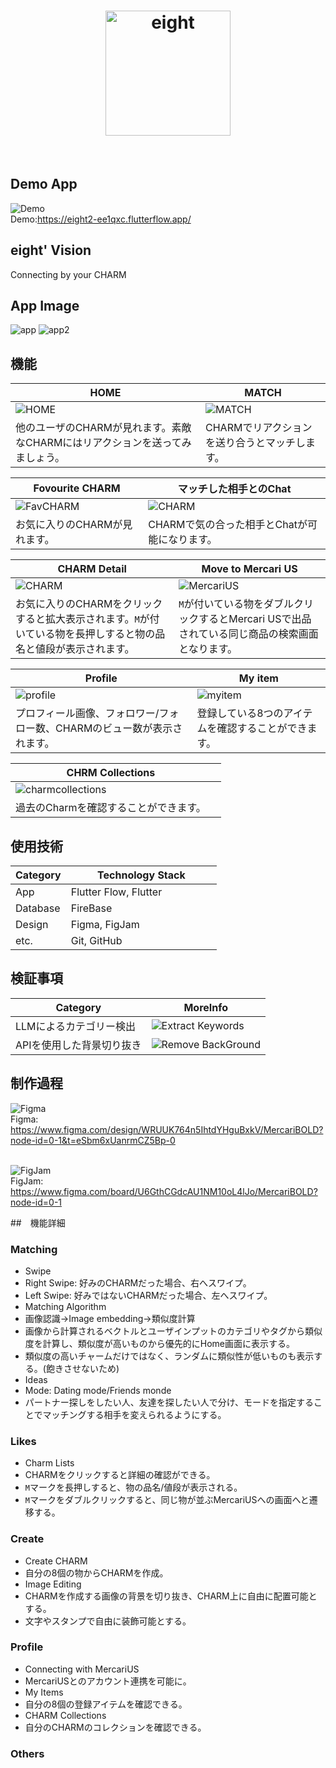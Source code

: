 <!-- header -->
<h1 align="center">
    <img src="https://storage.googleapis.com/flutterflow-io-6f20.appspot.com/teams/CHZs7LSoNO8ZEIbYf7UE/assets/x09bhggwo99a/eight.png" alt="eight" width="200" height="200" />
</h1>
<br>



## Demo App
![Demo](./img/eight_demo.png)
<br>
Demo:https://eight2-ee1qxc.flutterflow.app/
<br>

## eight' Vision
Connecting by your CHARM
<br>


## App Image
![app](./img/app1.png)
![app2](./img/app2.png)



## 機能
| HOME | MATCH |
| ---- | ---- |
| ![HOME](./img/app1.png) | ![MATCH](./img/pic6.png) |
| 他のユーザのCHARMが見れます。素敵なCHARMにはリアクションを送ってみましょう。 | CHARMでリアクションを送り合うとマッチします。 |

| Fovourite CHARM | マッチした相手とのChat |
| ---- | ---- |
| ![FavCHARM](./img/app2.png) | ![CHARM](./img/app5.png) |
| お気に入りのCHARMが見れます。 | CHARMで気の合った相手とChatが可能になります。 |

| CHARM Detail | Move to Mercari US |
| ---- | ---- |
| ![CHARM](./img/app9.png) | ![MercariUS](./img/app10.png) |
| お気に入りのCHARMをクリックすると拡大表示されます。`M`が付いている物を長押しすると物の品名と値段が表示されます。 | `M`が付いている物をダブルクリックするとMercari USで出品されている同じ商品の検索画面となります。 |

| Profile | My item |
| ---- | ---- |
| ![profile](./img/app6.png) | ![myitem](./img/app7.png) |
| プロフィール画像、フォロワー/フォロー数、CHARMのビュー数が表示されます。 | 登録している8つのアイテムを確認することができます。 |

| CHRM Collections |  |
| ---- | ---- |
| ![charmcollections](./img/app8.png) |  |
| 過去のCharmを確認することができます。 |  |


## 使用技術
| Category          | Technology Stack                                     |
| ----------------- | --------------------------------------------------   |
| App　　           |  Flutter Flow, Flutter　　　　　                  |
| Database          | FireBase                                           |
| Design            | Figma, FigJam                                                |
| etc.              | Git, GitHub                                          |


## 検証事項
| Category | MoreInfo |
| -------- | ---------------- |
| LLMによるカテゴリー検出 | ![Extract Keywords](https://github.com/norma2627/chatgpt-image-processing-test) |
| APIを使用した背景切り抜き | ![Remove BackGround](https://github.com/norma2627/remove_background_test) |


## 制作過程
![Figma](./img/figma.png)
<br>
Figma: https://www.figma.com/design/WRUUK764n5IhtdYHguBxkV/MercariBOLD?node-id=0-1&t=eSbm6xUanrmCZ5Bp-0
<br>
<br>

![FigJam](./img/figjam.png)
<br>
FigJam: https://www.figma.com/board/U6GthCGdcAU1NM10oL4lJo/MercariBOLD?node-id=0-1


##　機能詳細
### Matching
- Swipe
 - Right Swipe: 好みのCHARMだった場合、右へスワイプ。
 - Left Swipe: 好みではないCHARMだった場合、左へスワイプ。
- Matching Algorithm
 - 画像認識->Image embedding->類似度計算
  - 画像から計算されるベクトルとユーザインプットのカテゴリやタグから類似度を計算し、類似度が高いものから優先的にHome画面に表示する。
 - 類似度の高いチャームだけではなく、ランダムに類似性が低いものも表示する。(飽きさせないため)
- Ideas
 - Mode: Dating mode/Friends monde
  - パートナー探しをしたい人、友達を探したい人で分け、モードを指定することでマッチングする相手を変えられるようにする。

### Likes
- Charm Lists
 - CHARMをクリックすると詳細の確認ができる。
 - `M`マークを長押しすると、物の品名/値段が表示される。
 - `M`マークをダブルクリックすると、同じ物が並ぶMercariUSへの画面へと遷移する。

### Create
- Create CHARM
 - 自分の8個の物からCHARMを作成。
- Image Editing
 - CHARMを作成する画像の背景を切り抜き、CHARM上に自由に配置可能とする。
 - 文字やスタンプで自由に装飾可能とする。

### Profile
- Connecting with MercariUS
 - MercariUSとのアカウント連携を可能に。
- My Items
 - 自分の8個の登録アイテムを確認できる。
- CHARM Collections
 - 自分のCHARMのコレクションを確認できる。

### Others